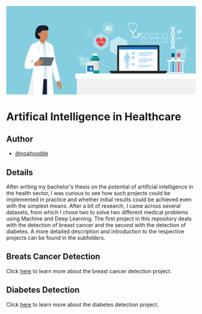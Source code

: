 ![Banner](attachments/ai_healthcare_logo.png)

# Artifical Intelligence in Healthcare
## Author
- [@noahvodde](https://github.com/noahvodde)

## Details
After writing my bachelor's thesis on the potential of artificial intelligence in 
the health sector, I was curious to see how such projects could be implemented in 
practice and whether initial results could be achieved even with the simplest 
means. After a bit of research, I came across several datasets, from which I 
chose two to solve two different medical problems using Machine and Deep Learning.
The first project in this repository deals with the detection of breast cancer and
the second with the detection of diabetes. A more detailed description and 
introduction to the respective projects can be found in the subfolders. 

## Breats Cancer Detection
Click [here](breast_cancer_detection) to learn more about the breast cancer detection project.

## Diabetes Detection
Click [here](diabetes_detection) to learn more about the diabetes detection project.
